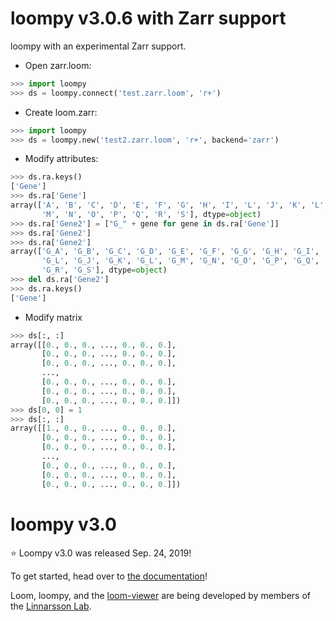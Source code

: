 # loompy v3.0.6 with Zarr support

loompy with an experimental Zarr support.

- Open zarr.loom:
```python
>>> import loompy
>>> ds = loompy.connect('test.zarr.loom', 'r+')
```

- Create loom.zarr:
```python
>>> import loompy
>>> ds = loompy.new('test2.zarr.loom', 'r+', backend='zarr')
```

- Modify attributes:
```python
>>> ds.ra.keys()
['Gene']
>>> ds.ra['Gene']
array(['A', 'B', 'C', 'D', 'E', 'F', 'G', 'H', 'I', 'L', 'J', 'K', 'L',
       'M', 'N', 'O', 'P', 'Q', 'R', 'S'], dtype=object)
>>> ds.ra['Gene2'] = ["G_" + gene for gene in ds.ra['Gene']]
>>> ds.ra['Gene2']
>>> ds.ra['Gene2']
array(['G_A', 'G_B', 'G_C', 'G_D', 'G_E', 'G_F', 'G_G', 'G_H', 'G_I',
       'G_L', 'G_J', 'G_K', 'G_L', 'G_M', 'G_N', 'G_O', 'G_P', 'G_Q',
       'G_R', 'G_S'], dtype=object)
>>> del ds.ra['Gene2']
>>> ds.ra.keys()
['Gene']
```

- Modify matrix
```python
>>> ds[:, :]
array([[0., 0., 0., ..., 0., 0., 0.],
       [0., 0., 0., ..., 0., 0., 0.],
       [0., 0., 0., ..., 0., 0., 0.],
       ...,
       [0., 0., 0., ..., 0., 0., 0.],
       [0., 0., 0., ..., 0., 0., 0.],
       [0., 0., 0., ..., 0., 0., 0.]])
>>> ds[0, 0] = 1
>>> ds[:, :]
array([[1., 0., 0., ..., 0., 0., 0.],
       [0., 0., 0., ..., 0., 0., 0.],
       [0., 0., 0., ..., 0., 0., 0.],
       ...,
       [0., 0., 0., ..., 0., 0., 0.],
       [0., 0., 0., ..., 0., 0., 0.],
       [0., 0., 0., ..., 0., 0., 0.]])
```

# loompy v3.0

⭐ Loompy v3.0 was released Sep. 24, 2019!

To get started, head over to [the documentation](http://loompy.org)!

Loom, loompy, and the [loom-viewer](https://github.com/linnarsson-lab/loom-viewer) are being developed by members of the [Linnarsson Lab](http://linnarssonlab.org).

